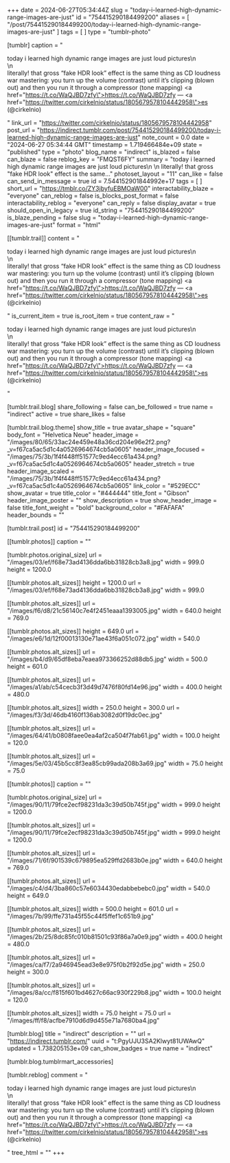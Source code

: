 +++
date = 2024-06-27T05:34:44Z
slug = "today-i-learned-high-dynamic-range-images-are-just"
id = "754415290184499200"
aliases = [ "/post/754415290184499200/today-i-learned-high-dynamic-range-images-are-just" ]
tags = [ ]
type = "tumblr-photo"

[tumblr]
caption = "<p>today i learned high dynamic range images are just loud pictures\n<br/>\n<br/>literally! that gross &ldquo;fake HDR look&rdquo; effect is the same thing as CD loudness war mastering: you turn up the volume (contrast) until it&rsquo;s clipping (blown out) and then you run it through a compressor (tone mapping) <a href=\"https://t.co/WaQJBD7zfy\">https://t.co/WaQJBD7zfy</a> — <a href=\"https://twitter.com/cirkelnio/status/1805679578104442958\">es (@cirkelnio)</a></p>"
link_url = "https://twitter.com/cirkelnio/status/1805679578104442958"
post_url = "https://indirect.tumblr.com/post/754415290184499200/today-i-learned-high-dynamic-range-images-are-just"
note_count = 0.0
date = "2024-06-27 05:34:44 GMT"
timestamp = 1.719466484e+09
state = "published"
type = "photo"
blog_name = "indirect"
is_blazed = false
can_blaze = false
reblog_key = "FMQST6FY"
summary = "today i learned high dynamic range images are just loud pictures\n \n literally! that gross \"fake HDR look\" effect is the same..."
photoset_layout = "11"
can_like = false
can_send_in_message = true
id = 7.544152901844992e+17
tags = [ ]
short_url = "https://tmblr.co/ZY3jbyfuEBMOaW00"
interactability_blaze = "everyone"
can_reblog = false
is_blocks_post_format = false
interactability_reblog = "everyone"
can_reply = false
display_avatar = true
should_open_in_legacy = true
id_string = "754415290184499200"
is_blaze_pending = false
slug = "today-i-learned-high-dynamic-range-images-are-just"
format = "html"

[[tumblr.trail]]
content = "<p>today i learned high dynamic range images are just loud pictures\n<br />\n<br />literally! that gross &ldquo;fake HDR look&rdquo; effect is the same thing as CD loudness war mastering: you turn up the volume (contrast) until it&rsquo;s clipping (blown out) and then you run it through a compressor (tone mapping) <a href=\"https://t.co/WaQJBD7zfy\">https://t.co/WaQJBD7zfy</a> &mdash; <a href=\"https://twitter.com/cirkelnio/status/1805679578104442958\">es (@cirkelnio)</a></p>"
is_current_item = true
is_root_item = true
content_raw = "<p>today i learned high dynamic range images are just loud pictures\n<br>\n<br>literally! that gross “fake HDR look” effect is the same thing as CD loudness war mastering: you turn up the volume (contrast) until it’s clipping (blown out) and then you run it through a compressor (tone mapping) <a href=\"https://t.co/WaQJBD7zfy\">https://t.co/WaQJBD7zfy</a> — <a href=\"https://twitter.com/cirkelnio/status/1805679578104442958\">es (@cirkelnio)</a></p>"

[tumblr.trail.blog]
share_following = false
can_be_followed = true
name = "indirect"
active = true
share_likes = false

[tumblr.trail.blog.theme]
show_title = true
avatar_shape = "square"
body_font = "Helvetica Neue"
header_image = "/images/80/65/33ac24e459e48a36cd204e96e2f2.png?_v=f67ca5ac5d1c4a0526964674cb5a0605"
header_image_focused = "/images/75/3b/1f4f448ff51577c9ed4ecc61a434.png?_v=f67ca5ac5d1c4a0526964674cb5a0605"
header_stretch = true
header_image_scaled = "/images/75/3b/1f4f448ff51577c9ed4ecc61a434.png?_v=f67ca5ac5d1c4a0526964674cb5a0605"
link_color = "#529ECC"
show_avatar = true
title_color = "#444444"
title_font = "Gibson"
header_image_poster = ""
show_description = true
show_header_image = false
title_font_weight = "bold"
background_color = "#FAFAFA"
header_bounds = ""

[tumblr.trail.post]
id = "754415290184499200"

[[tumblr.photos]]
caption = ""

[tumblr.photos.original_size]
url = "/images/03/ef/f68e73ad4136dda6bb31828cb3a8.jpg"
width = 999.0
height = 1200.0

[[tumblr.photos.alt_sizes]]
height = 1200.0
url = "/images/03/ef/f68e73ad4136dda6bb31828cb3a8.jpg"
width = 999.0

[[tumblr.photos.alt_sizes]]
url = "/images/f6/d8/21c56140c7e4f2451eaaa1393005.jpg"
width = 640.0
height = 769.0

[[tumblr.photos.alt_sizes]]
height = 649.0
url = "/images/e6/1d/12f00013130e71ae43f6a051c072.jpg"
width = 540.0

[[tumblr.photos.alt_sizes]]
url = "/images/b4/d9/65df8eba7eaea973366252d88db5.jpg"
width = 500.0
height = 601.0

[[tumblr.photos.alt_sizes]]
url = "/images/a1/ab/c54cecb3f3d49d7476f80fd14e96.jpg"
width = 400.0
height = 480.0

[[tumblr.photos.alt_sizes]]
width = 250.0
height = 300.0
url = "/images/f3/3d/46db4160f136ab3082d0f19dc0ec.jpg"

[[tumblr.photos.alt_sizes]]
url = "/images/64/41/b0808faee0ea4af2ca504f7fab61.jpg"
width = 100.0
height = 120.0

[[tumblr.photos.alt_sizes]]
url = "/images/5e/03/45b5cc8f3ea85cb99ada208b3a69.jpg"
width = 75.0
height = 75.0

[[tumblr.photos]]
caption = ""

[tumblr.photos.original_size]
url = "/images/90/11/79fce2ecf98231da3c39d50b745f.jpg"
width = 999.0
height = 1200.0

[[tumblr.photos.alt_sizes]]
url = "/images/90/11/79fce2ecf98231da3c39d50b745f.jpg"
width = 999.0
height = 1200.0

[[tumblr.photos.alt_sizes]]
url = "/images/71/6f/901539c679895ea529ffd2683b0e.jpg"
width = 640.0
height = 769.0

[[tumblr.photos.alt_sizes]]
url = "/images/c4/d4/3ba860c57e6034430edabbebebc0.jpg"
width = 540.0
height = 649.0

[[tumblr.photos.alt_sizes]]
width = 500.0
height = 601.0
url = "/images/7b/99/ffe731a45f55c44f5ffef1c651b9.jpg"

[[tumblr.photos.alt_sizes]]
url = "/images/2b/25/8dc85fc010b81501c93f86a7a0e9.jpg"
width = 400.0
height = 480.0

[[tumblr.photos.alt_sizes]]
url = "/images/ca/f7/2a946945ead3e8e975f0b2f92d5e.jpg"
width = 250.0
height = 300.0

[[tumblr.photos.alt_sizes]]
url = "/images/8a/cc/f815f601bd4627c66ac930f229b8.jpg"
width = 100.0
height = 120.0

[[tumblr.photos.alt_sizes]]
width = 75.0
height = 75.0
url = "/images/ff/f8/acfbe7910d6d9d455e71a7680ba4.jpg"

[tumblr.blog]
title = "indirect"
description = ""
url = "https://indirect.tumblr.com/"
uuid = "t:PgyUJU3SA2Klwyt81UWAwQ"
updated = 1.738205153e+09
can_show_badges = true
name = "indirect"

[tumblr.blog.tumblrmart_accessories]

[tumblr.reblog]
comment = "<p>today i learned high dynamic range images are just loud pictures\n<br>\n<br>literally! that gross “fake HDR look” effect is the same thing as CD loudness war mastering: you turn up the volume (contrast) until it’s clipping (blown out) and then you run it through a compressor (tone mapping) <a href=\"https://t.co/WaQJBD7zfy\">https://t.co/WaQJBD7zfy</a> — <a href=\"https://twitter.com/cirkelnio/status/1805679578104442958\">es (@cirkelnio)</a></p>"
tree_html = ""
+++
